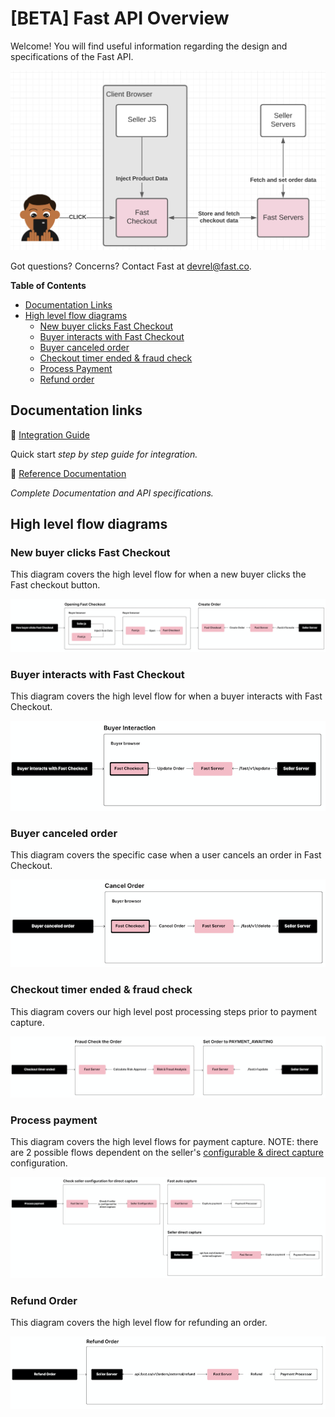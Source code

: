 # [BETA] Fast API Overview

Welcome! You will find useful information regarding the design and specifications of the Fast API.

[![Interacting with Fast Checkout](images/fast-api/overview.png)](images/fast-api-overview.png)

Got questions? Concerns? Contact Fast at devrel@fast.co. 

**Table of Contents**
* [Documentation Links](#documentation-links)
* [High level flow diagrams](#high-level-flow-diagrams)
    * [New buyer clicks Fast Checkout](#new-buyer-clicks-fast-checkout)
    * [Buyer interacts with Fast Checkout](#buyer-interacts-with-fast-checkout)
    * [Buyer canceled order](#buyer-canceled-order)
    * [Checkout timer ended & fraud check](#checkout-timer-ended--fraud-check)
    * [Process Payment](#process-payment)
    * [Refund order](#refund-order)

## Documentation links

🛒 [Integration Guide](/developer-portal/fast-api-integration-guide/)

Quick start *step by step guide for integration.*

📰 [Reference Documentation](/developer-portal/fast-api-reference-authentication/)

*Complete Documentation and API specifications.*

## High level flow diagrams

### New buyer clicks Fast Checkout

This diagram covers the high level flow for when a new buyer clicks the Fast checkout button.

[![New buyer clicks Fast Checkout](images/fast-api/new-buyer-clicks.png)](images/new-buyer-clicks.png)

### Buyer interacts with Fast Checkout

This diagram covers the high level flow for when a buyer interacts with Fast Checkout.

[![Buyer interacts with Fast Checkout](images/fast-api/buyer-interacts.png)](images/fast-api/buyer-interacts.png)

### Buyer canceled order

This diagram covers the specific case when a user cancels an order in Fast Checkout.

[![Buyer canceled order](images/fast-api/buyer-canceled.png)](images/fast-api/buyer-canceled.png)

### Checkout timer ended & fraud check

This diagram covers our high level post processing steps prior to payment capture.

[![Checkout timer ended](images/fast-api/checkout-timer-ended.png)](images/fast-api/checkout-timer-ended.png)

### Process payment

This diagram covers the high level flows for payment capture. NOTE: there are 2 possible flows dependent on the seller's [configurable & direct capture](#) configuration.

[![Process payment](images/fast-api/process-payment.png)](images/fast-api/process-payment.png)

### Refund Order

This diagram covers the high level flow for refunding an order.

[![Refund order](images/fast-api/refund-order.png)](images/fast-api/refund-order.png)